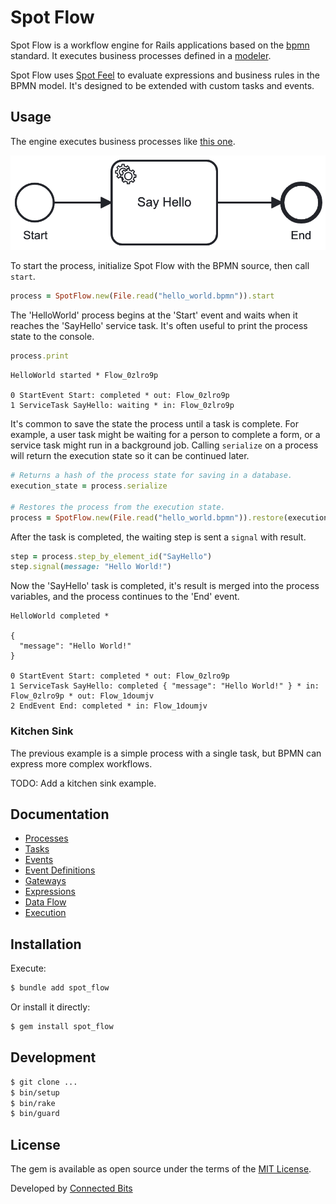 # Spot Flow

Spot Flow is a workflow engine for Rails applications based on the [bpmn](https://www.bpmn.org) standard. It executes business processes defined in a [modeler](https://camunda.com/download/modeler/).

Spot Flow uses [Spot Feel](https://github.com/connectedbits/spot-feel) to evaluate expressions and business rules in the BPMN model. It's designed to be extended with custom tasks and events.

## Usage

The engine executes business processes like [this one](/test/fixtures/files/hello_world.bpmn).

![Example](test/fixtures/files/hello_world.png)

To start the process, initialize Spot Flow with the BPMN source, then call `start`.

```ruby
process = SpotFlow.new(File.read("hello_world.bpmn")).start
```

The 'HelloWorld' process begins at the 'Start' event and waits when it reaches the 'SayHello' service task. It's often useful to print the process state to the console.

```ruby
process.print
```

```
HelloWorld started * Flow_0zlro9p

0 StartEvent Start: completed * out: Flow_0zlro9p
1 ServiceTask SayHello: waiting * in: Flow_0zlro9p
```

It's common to save the state the process until a task is complete. For example, a user task might be waiting for a person to complete a form, or a service task might run in a background job. Calling `serialize` on a process will return the execution state so it can be continued later.

```ruby
# Returns a hash of the process state for saving in a database.
execution_state = process.serialize

# Restores the process from the execution state.
process = SpotFlow.new(File.read("hello_world.bpmn")).restore(execution_state)
```

After the task is completed, the waiting step is sent a `signal` with result.

```ruby
step = process.step_by_element_id("SayHello")
step.signal(message: "Hello World!")
```

Now the 'SayHello' task is completed, it's result is merged into the process variables, and the process continues to the 'End' event.

```
HelloWorld completed *

{
  "message": "Hello World!"
}

0 StartEvent Start: completed * out: Flow_0zlro9p
1 ServiceTask SayHello: completed { "message": "Hello World!" } * in: Flow_0zlro9p * out: Flow_1doumjv
2 EndEvent End: completed * in: Flow_1doumjv
```

### Kitchen Sink

The previous example is a simple process with a single task, but BPMN can express more complex workflows.

TODO: Add a kitchen sink example.

## Documentation

- [Processes](/docs/processes.md)
- [Tasks](/docs/tasks.md)
- [Events](/docs/events.md)
- [Event Definitions](/docs/event_definitions.md)
- [Gateways](/docs/gateways.md)
- [Expressions](/docs/expressions.md)
- [Data Flow](/docs/data_flow.md)
- [Execution](/docs/execution.md)

## Installation

Execute:

```bash
$ bundle add spot_flow
```

Or install it directly:

```bash
$ gem install spot_flow
```

## Development

```bash
$ git clone ...
$ bin/setup
$ bin/rake
$ bin/guard
```

## License

The gem is available as open source under the terms of the [MIT License](https://opensource.org/licenses/MIT).

Developed by [Connected Bits](http://www.connectedbits.com)

